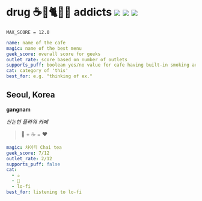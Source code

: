 # drug ☕️🚬🐈👩‍💻  addicts ![](https://img.shields.io/badge/coffee-on-brightgreen) ![](https://img.shields.io/badge/addiction-on-brightgreen) ![](https://img.shields.io/badge/cigaretes-on-brightgreen)

`MAX_SCORE = 12.0`
```yml
name: name of the cafe
magic: name of the best menu
geek_score: overall score for geeks
outlet_rate: score based on number of outlets
supports_puff: boolean yes/no value for cafe having built-in smoking area
cat: category of 'this'
best_for: e.g. "thinking of ex."
```

## Seoul, Korea
**gangnam**


*신논현 플라워 카페*
> 🌹 + ☕️ = ❤️
```yml
magic: 차이티 Chai tea
geek_score: 7/12
outlet_rate: 2/12
supports_puff: false
cat: 
  - ☕️
  - 🌹
  - lo-fi
best_for: listening to lo-fi
```
